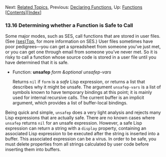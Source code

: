 

Next: [Related Topics](Related-Topics.html), Previous: [Declaring Functions](Declaring-Functions.html), Up: [Functions](Functions.html)   \[[Contents](index.html#SEC_Contents "Table of contents")]\[[Index](Index.html "Index")]

### 13.16 Determining whether a Function is Safe to Call

Some major modes, such as SES, call functions that are stored in user files. (See [(ses)Top](../ses/index.html#Top), for more information on SES.) User files sometimes have poor pedigrees—you can get a spreadsheet from someone you’ve just met, or you can get one through email from someone you’ve never met. So it is risky to call a function whose source code is stored in a user file until you have determined that it is safe.

*   Function: **unsafep** *form \&optional unsafep-vars*

    Returns `nil` if `form` is a *safe* Lisp expression, or returns a list that describes why it might be unsafe. The argument `unsafep-vars` is a list of symbols known to have temporary bindings at this point; it is mainly used for internal recursive calls. The current buffer is an implicit argument, which provides a list of buffer-local bindings.

Being quick and simple, `unsafep` does a very light analysis and rejects many Lisp expressions that are actually safe. There are no known cases where `unsafep` returns `nil` for an unsafe expression. However, a safe Lisp expression can return a string with a `display` property, containing an associated Lisp expression to be executed after the string is inserted into a buffer. This associated expression can be a virus. In order to be safe, you must delete properties from all strings calculated by user code before inserting them into buffers.
